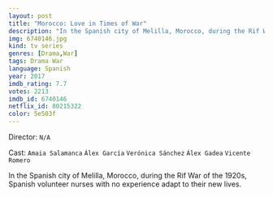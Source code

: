 ```yaml
---
layout: post
title: "Morocco: Love in Times of War"
description: "In the Spanish city of Melilla, Morocco, during the Rif War of the 1920s, Spanish volunteer nurses with no experience adapt to their new lives..."
img: 6740146.jpg
kind: tv series
genres: [Drama,War]
tags: Drama War 
language: Spanish
year: 2017
imdb_rating: 7.7
votes: 2213
imdb_id: 6740146
netflix_id: 80215322
color: 5e503f
---
```

Director: `N/A`  

Cast: `Amaia Salamanca` `Álex García` `Verónica Sánchez` `Álex Gadea` `Vicente Romero` 

In the Spanish city of Melilla, Morocco, during the Rif War of the 1920s, Spanish volunteer nurses with no experience adapt to their new lives.
